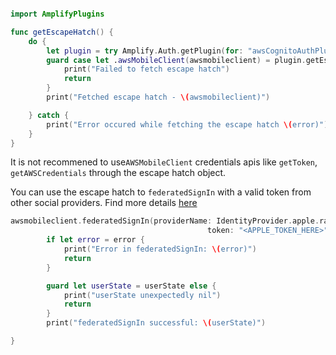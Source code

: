 ```swift

import AmplifyPlugins

func getEscapeHatch() {
    do {
        let plugin = try Amplify.Auth.getPlugin(for: "awsCognitoAuthPlugin") as! AWSCognitoAuthPlugin
        guard case let .awsMobileClient(awsmobileclient) = plugin.getEscapeHatch() else {
            print("Failed to fetch escape hatch")
            return
        }
        print("Fetched escape hatch - \(awsmobileclient)")

    } catch {
        print("Error occured while fetching the escape hatch \(error)")
    }
}
```

It is not recommened to use`AWSMobileClient` credentials apis like `getToken`, `getAWSCredentials` through the escape hatch object.

You can use the escape hatch to `federatedSignIn` with a valid token from other social providers. Find more details [here](https://docs.amplify.aws/sdk/auth/federated-identities/q/platform/ios)

```swift
awsmobileclient.federatedSignIn(providerName: IdentityProvider.apple.rawValue,
                                            token: "<APPLE_TOKEN_HERE>") { (userState, error) in
        if let error = error {
            print("Error in federatedSignIn: \(error)")
            return
        }

        guard let userState = userState else {
            print("userState unexpectedly nil")
            return
        }
        print("federatedSignIn successful: \(userState)")

}
```        